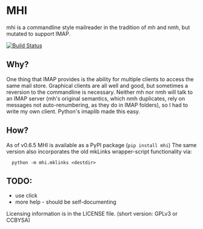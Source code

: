 MHI
===

mhi is a commandline style mailreader in the tradition of mh and nmh,
but mutated to support IMAP.

[![Build Status](https://travis-ci.org/pjz/mhi.svg?branch=master)](https://travis-ci.org/pjz/mhi)

Why?
----

One thing that IMAP provides is the ability for multiple clients to
access the same mail store. Graphical clients are all well and good,
but sometimes a reversion to the commandline is necessary. Neither mh
nor nmh will talk to an IMAP server (mh's original semantics, which
nmh duplicates, rely on messages not auto-renumbering, as they do in
IMAP folders), so I had to write my own client.  Python's imaplib made this easy.

How?
----

As of v0.6.5 MHI is available as a PyPI package (`pip install mhi`)
The same version also incorporates the old mkLinks wrapper-script functionality
via:

      python -m mhi.mklinks <destdir>

TODO:
-----

 * use click
 * more help - should be self-documenting

Licensing information is in the LICENSE file. (short version: GPLv3 or CCBYSA)


